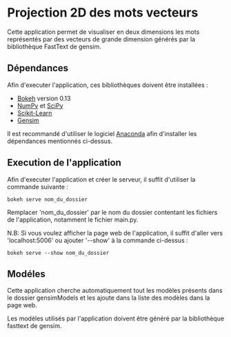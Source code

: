 # Projection 2D des mots vecteurs 

Cette application permet de visualiser en deux dimensions les mots représentés par des vecteurs de grande dimension générés par la bibliothèque FastText de gensim.

## Dépendances

Afin d'executer l'application, ces bibliothèques doivent être installées :

* [Bokeh](https://bokeh.pydata.org/) version 0.13
* [NumPy](http://www.numpy.org/) et [SciPy](https://www.scipy.org/)
* [Scikit-Learn](http://scikit-learn.org/)
* [Gensim](https://radimrehurek.com/gensim/index.html)

Il est recommandé d'utiliser le logiciel [Anaconda](https://www.anaconda.com/) afin d'installer les dépendances mentionnés ci-dessus.

## Execution de l'application

Afin d'executer l'application et créer le serveur, il suffit d'utiliser la commande suivante :
```
bokeh serve nom_du_dossier
```
Remplacer 'nom_du_dossier' par le nom du dossier contentant les fichiers de l'application, notamment le fichier main.py.

N.B: Si vous voulez afficher la page web de l'application, il suffit d'aller vers 'localhost:5006' ou ajouter '--show' à la commande ci-dessus : 
```
bokeh serve --show nom_du_dossier
```
## Modéles

Cette application cherche automatiquement tout les modèles présents dans le dossier gensimModels et les ajoute dans la liste des modèles dans la page web.

Les modèles utilisés par l'application doivent être généré par la bibliothèque fasttext de gensim.
